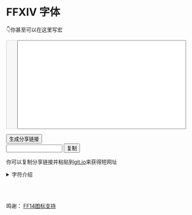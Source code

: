 # FFXIV 字体

👇你甚至可以在这里写宏

<div style="display: flex;">
<textarea id='linenumber' class='nut ffxiv' rows=16 cols=1  disabled=true></textarea>    
<textarea id='macrotext' class='nut ffxiv' rows=16  wrap='off' style='width:90%'></textarea>        
</div>

<div id='btnarea' style="margin: 2px;">
    <style>
        #btnarea .btn:hover{
            transform: scale(1.5);
        }
        textarea{    
            resize: none;    
            line-height: 1.1;        
        }
    </style>
</div>

<button  type="button"  onclick='createurl()'>生成分享链接</button>
<br>
<input id='urlbox'  type="text" style="width: 30%;"  ></input>
<button class="btn" type="button"  data-clipboard-target='#urlbox'>复制</button>

你可以复制分享链接并粘贴到[git.io](https://git.io/)来获得短网址

<details>
    <summary>字符介绍</summary>
    <br>
    <button id="loadbutton"  type="button"  onclick='iconload()'>加载</button>
    <table>
        <thead>
            <tr>
            <th>字符</th>
            <th>码点</th>
            <th>Name</th>
            <th>描述</th>
            </tr>
        </thead>
        <tbody></tbody>
    </table>
    <div id="loading" style="display: none;">加载中……</div>
</details>

<div>
    <script src="/js/fontpage.js" defer></script>
</div>

<br>
<br>
<br>

鸣谢： [FF14图标支持](https://github.com/thewakingsands/ffxiv-axis-font-icons)


